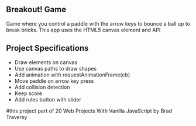 ## Breakout! Game

Game where you control a paddle with the arrow keys to bounce a ball up to break bricks. This app uses the HTML5 canvas element and API

## Project Specifications

- Draw elements on canvas
- Use canvas paths to draw shapes
- Add animation with requestAnimationFrame(cb)
- Move paddle on arrow key press
- Add collision detection
- Keep score
- Add rules button with slider

#this project part of 20 Web Projects With Vanilla JavaScript by Brad Traversy

